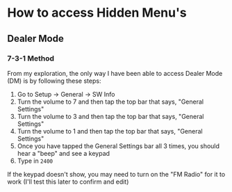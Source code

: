 # How to access Hidden Menu's
## Dealer Mode
### 7-3-1 Method
From my exploration, the only way I have been able to access Dealer Mode (DM) is by following these steps:
1. Go to Setup -> General -> SW Info 
2. Turn the volume to 7 and then tap the top bar that says, "General Settings"
3. Turn the volume to 3 and then tap the top bar that says, "General Settings"
4. Turn the volume to 1 and then tap the top bar that says, "General Settings"
5. Once you have tapped the General Settings bar all 3 times, you should hear a "beep" and see a keypad
6. Type in `2400`

If the keypad doesn't show, you may need to turn on the "FM Radio" for it to work (I'll test this later to confirm and edit) 
